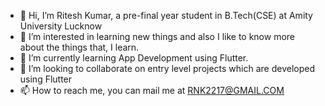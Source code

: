 - 👋 Hi, I’m Ritesh Kumar, a pre-final year student in B.Tech(CSE) at Amity University Lucknow
- 👀 I’m interested in learning new things and also I like to know more about the things that, I learn.
- 🌱 I’m currently learning App Development using Flutter.
- 💞️ I’m looking to collaborate on entry level projects which are developed using Flutter
- 📫 How to reach me, you can mail me at RNK2217@GMAIL.COM

<!---
Ritesh0722/Ritesh0722 is a ✨ special ✨ repository because its `README.md` (this file) appears on your GitHub profile.
You can click the Preview link to take a look at your changes.
--->
